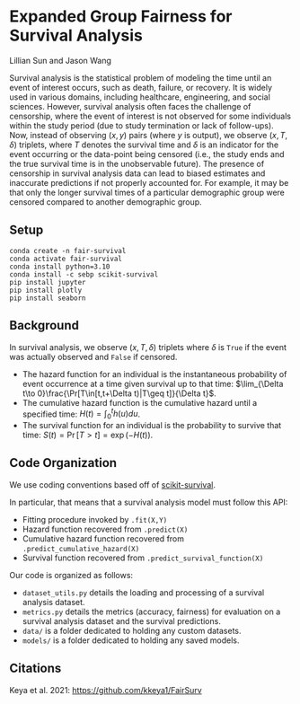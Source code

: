 # Expanded Group Fairness for Survival Analysis
Lillian Sun and Jason Wang

Survival analysis is the statistical problem of modeling the time until an event of interest occurs, such as death, failure, or recovery. It is widely used in various domains, including healthcare, engineering, and social sciences. However, survival analysis often faces the challenge of censorship, where the event of interest is not observed for some individuals within the study period (due to study termination or lack of follow-ups). Now, instead of observing $(x,y)$ pairs (where $y$ is output), we observe $(x,T,\delta)$ triplets, where $T$ denotes the survival time and $\delta$ is an indicator for the event occurring or the data-point being censored (i.e., the study ends and the true survival time is in the unobservable future). The presence of censorship in survival analysis data can lead to biased estimates and inaccurate predictions if not properly accounted for. For example, it may be that only the longer survival times of a particular demographic group were censored compared to another demographic group.

## Setup
```
conda create -n fair-survival
conda activate fair-survival
conda install python=3.10
conda install -c sebp scikit-survival
pip install jupyter
pip install plotly
pip install seaborn
```

## Background

In survival analysis, we observe $(x,T,\delta)$ triplets where $\delta$ is `True` if the event was actually observed and `False` if censored.
- The hazard function for an individual is the instantaneous probability of event occurrence at a time given survival up to that time: $\lim_{\Delta t\to 0}\frac{\Pr[T\in[t,t+\Delta t)|T\geq t]}{\Delta t}$.
- The cumulative hazard function is the cumulative hazard until a specified time: $H(t)=\int_0^t h(u)du$.
- The survival function for an individual is the probability to survive that time: $S(t)=\Pr[T>t]=\exp(-H(t))$.

## Code Organization

We use coding conventions based off of [scikit-survival](https://scikit-survival.readthedocs.io/en/stable).

In particular, that means that a survival analysis model must follow this API:
- Fitting procedure invoked by `.fit(X,Y)`
- Hazard function recovered from `.predict(X)`
- Cumulative hazard function recovered from `.predict_cumulative_hazard(X)`
- Survival function recovered from `.predict_survival_function(X)`

Our code is organized as follows:
- `dataset_utils.py` details the loading and processing of a survival analysis dataset.
- `metrics.py` details the metrics (accuracy, fairness) for evaluation on a survival analysis dataset and the survival predictions.
- `data/` is a folder dedicated to holding any custom datasets.
- `models/` is a folder dedicated to holding any saved models.

## Citations
Keya et al. 2021: https://github.com/kkeya1/FairSurv